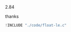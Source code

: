 2.84

thanks [](https://github.com/czy1996/CSAPP-1/blob/master/Exe/ch2.c)

```c
!INCLUDE "./code/float-le.c"
```


